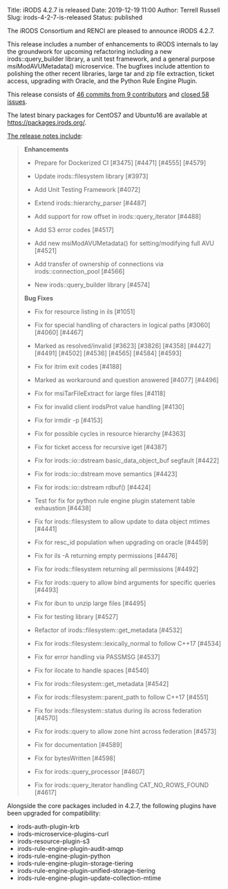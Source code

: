 Title: iRODS 4.2.7 is released
Date: 2019-12-19 11:00
Author: Terrell Russell
Slug: irods-4-2-7-is-released
Status: published

The iRODS Consortium and RENCI are pleased to announce iRODS 4.2.7.

This release includes a number of enhancements to iRODS internals to lay the groundwork for upcoming refactoring including a new irods::query_builder library, a unit test framework, and a general purpose msiModAVUMetadata() microservice.  The bugfixes include attention to polishing the other recent libraries, large tar and zip file extraction, ticket access, upgrading with Oracle, and the Python Rule Engine Plugin.

This release consists of [46 commits from 9
contributors](https://github.com/irods/irods/compare/4.2.6...4.2.7) and
[closed 58 issues](https://github.com/irods/irods/issues?q=milestone%3A4.2.7).

The latest binary packages for CentOS7 and Ubuntu16 are available at <https://packages.irods.org/>.

<!--more-->

[The release notes include](https://docs.irods.org/4.2.7/release_notes/):

> **Enhancements**
>
> - Prepare for Dockerized CI [\#3475] [\#4471] [\#4555] [\#4579]
>
> - Update irods::filesystem library [\#3973]
>
> - Add Unit Testing Framework [\#4072]
>
> - Extend irods::hierarchy_parser [\#4487]
>
> - Add support for row offset in irods::query_iterator [\#4488]
>
> - Add S3 error codes [\#4517]
>
> - Add new msiModAVUMetadata() for setting/modifying full AVU [\#4521]
>
> - Add transfer of ownership of connections via irods::connection_pool [\#4566]
>
> - New irods::query_builder library [\#4574]
>
> **Bug Fixes**
>
> - Fix for resource listing in ils [\#1051]
>
> - Fix for special handling of characters in logical paths [\#3060] [\#4060] [\#4467]
>
> - Marked as resolved/invalid [\#3623] [\#3826] [\#4358] [\#4427] [\#4491] [\#4502] [\#4536] [\#4565] [\#4584] [\#4593]
>
> - Fix for itrim exit codes [\#4188]
>
> - Marked as workaround and question answered [\#4077] [\#4496]
>
> - Fix for msiTarFileExtract for large files [\#4118]
>
> - Fix for invalid client irodsProt value handling [\#4130]
>
> - Fix for irmdir -p [\#4153]
>
> - Fix for possible cycles in resource hierarchy [\#4363]
>
> - Fix for ticket access for recursive iget [\#4387]
>
> - Fix for irods::io::dstream basic_data_object_buf segfault [\#4422]
>
> - Fix for irods::io::dstream move semantics [\#4423]
>
> - Fix for irods::io::dstream rdbuf() [\#4424]
>
> - Test for fix for python rule engine plugin statement table exhaustion [\#4438]
>
> - Fix for irods::filesystem to allow update to data object mtimes [\#4441]
>
> - Fix for resc_id population when upgrading on oracle [\#4459]
>
> - Fix for ils -A returning empty permissions [\#4476]
>
> - Fix for irods::filesystem returning all permissions [\#4492]
>
> - Fix for irods::query to allow bind arguments for specific queries [\#4493]
>
> - Fix for ibun to unzip large files [\#4495]
>
> - Fix for testing library [\#4527]
>
> - Refactor of irods::filesystem::get_metadata [\#4532]
>
> - Fix for irods::filesystem::lexically_normal to follow C++17 [\#4534]
>
> - Fix for error handling via PASSMSG [\#4537]
>
> - Fix for ilocate to handle spaces [\#4540]
>
> - Fix for irods::filesystem::get_metadata [\#4542]
>
> - Fix for irods::filesystem::parent_path to follow C++17 [\#4551]
>
> - Fix for irods::filesystem::status during ils across federation [\#4570]
>
> - Fix for irods::query to allow zone hint across federation [\#4573]
>
> - Fix for documentation [\#4589]
>
> - Fix for bytesWritten [\#4598]
>
> - Fix for irods::query_processor [\#4607]
>
> - Fix for irods::query_iterator handling CAT_NO_ROWS_FOUND [\#4617]


Alongside the core packages included in 4.2.7, the following plugins have been upgraded for compatibility:

- irods-auth-plugin-krb
- irods-microservice-plugins-curl
- irods-resource-plugin-s3
- irods-rule-engine-plugin-audit-amqp
- irods-rule-engine-plugin-python
- irods-rule-engine-plugin-storage-tiering
- irods-rule-engine-plugin-unified-storage-tiering
- irods-rule-engine-plugin-update-collection-mtime
